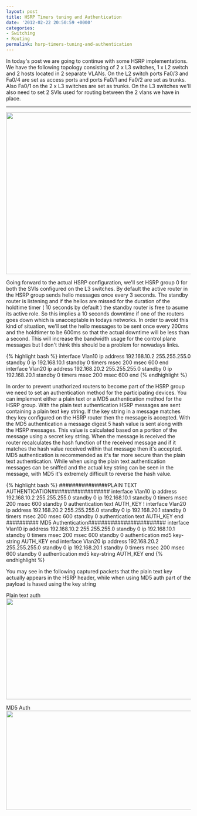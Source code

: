 ```yaml
---
layout: post
title: HSRP Timers tuning and Authentication
date: '2012-02-22 20:50:59 +0000'
categories:
- Switching
- Routing
permalink: hsrp-timers-tuning-and-authentication
---
```

In today's post we are going to continue with some HSRP implementations. We have the following topology consisting of 2 x L3 switches, 1 x L2 switch and 2 hosts located in 2 separate VLANs. On the L2 switch ports Fa0/3 and Fa0/4 are set as access ports and ports Fa0/1 and Fa0/2 are set as trunks. Also Fa0/1 on the 2 x L3 switches are set as trunks. On the L3 switches we'll also need to set 2 SVIs used for routing between the 2 vlans we have in place.


___

<img class="aligncenter size-large wp-image-125" title="HSRP2" src="{{'/public/images/HSRP2-1024x822.png' | prepend: site.baseurl | prepend: site.url }}" alt="" width="550" height="441" />

Going forward to the actual HSRP configuration, we'll set HSRP group 0 for both the SVIs configured on the L3 switches. By default the active router in the HSRP group sends hello messages once every 3 seconds. The standby router is listening and if the hellos are missed for the duration of the holdtime timer ( 10 seconds by default ) the standby router is free to asume its active role. So this implies a 10 seconds downtime if one of the routers goes down which is unacceptable in todays networks. In order to avoid this kind of situation, we'll set the hello messages to be sent once every 200ms and the holdtimer to be 600ms so that the actual downtime will be less than a second. This will increase the bandwidth usage for the control plane messages but I don't think this should be a problem for nowadays links.

{% highlight bash %}
interface Vlan10
 ip address 192.168.10.2 255.255.255.0
 standby 0 ip 192.168.10.1
 standby 0 timers msec 200 msec 600
end
interface Vlan20
 ip address 192.168.20.2 255.255.255.0
 standby 0 ip 192.168.20.1
 standby 0 timers msec 200 msec 600
end
{% endhighlight %} 

In order to prevent unathorized routers to become part of the HSRP group we need to set an authentication method for the participating devices. You can implement either a plain text or a MD5 authentication method for the HSRP group. With the plain text authentication HSRP messages are sent containing a plain text key string. If the key string in a message matches they key configured on the HSRP router then the message is accepted. With the MD5 authentication a message digest 5 hash value is sent along with the HSRP messages. This value is calculated based on a portion of the message using a secret key string. When the message is received the router recalculates the hash function of the received message and if it matches the hash value received within that message then it's accepted. MD5 authentication is recommended as it's far more secure than the plain text authentication. While when using the plain text authentication messages can be sniffed and the actual key string can be seen in the message, with MD5 it's extremely difficult to reverse the hash value.

{% highlight bash %}
###############PLAIN TEXT AUTHENTICATION##################
interface Vlan10
 ip address 192.168.10.2 255.255.255.0
 standby 0 ip 192.168.10.1
 standby 0 timers msec 200 msec 600
 standby 0 authentication text AUTH_KEY
!
interface Vlan20
 ip address 192.168.20.2 255.255.255.0
 standby 0 ip 192.168.20.1
 standby 0 timers msec 200 msec 600
 standby 0 authentication text AUTH_KEY
end
########## MD5 Authentication########################
interface Vlan10
 ip address 192.168.10.2 255.255.255.0
 standby 0 ip 192.168.10.1
 standby 0 timers msec 200 msec 600
 standby 0 authentication md5 key-string AUTH_KEY
end
interface Vlan20
 ip address 192.168.20.2 255.255.255.0
 standby 0 ip 192.168.20.1
 standby 0 timers msec 200 msec 600
 standby 0 authentication md5 key-string AUTH_KEY
end
{% endhighlight %} 

You may see in the following captured packets that the plain text key actually appears in the HSRP header, while when using MD5 auth part of the payload is hased using the key string

Plain text auth
<a href="{{'/public/images/plain_text_auth.png' | prepend: site.baseurl | prepend: site.url }}"><img class="size-large wp-image-126 aligncenter" title="plain_text_auth" src="{{'/public/images/plain_text_auth.png' | prepend: site.baseurl | prepend: site.url }}" alt="" width="550" height="275" /></a>

MD5 Auth
<a href="{{'/public/images/md5auth.png' | prepend: site.baseurl | prepend: site.url }}"><img class="size-large wp-image-127 aligncenter" title="md5auth" src="{{'/public/images/md5auth.png' | prepend: site.baseurl | prepend: site.url }}" alt="" width="550" height="270" /></a>
